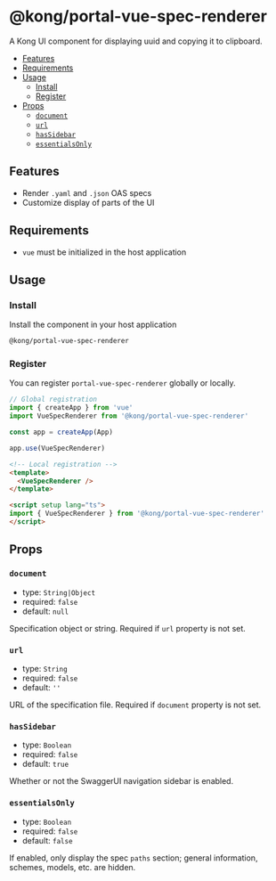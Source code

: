 # @kong/portal-vue-spec-renderer

A Kong UI component for displaying uuid and copying it to clipboard.

- [Features](#features)
- [Requirements](#requirements)
- [Usage](#usage)
  - [Install](#install)
  - [Register](#register)
- [Props](#props)
  - [`document`](#document)
  - [`url`](#url)
  - [`hasSidebar`](#hassidebar)
  - [`essentialsOnly`](#essentialsonly)

## Features

- Render `.yaml` and `.json` OAS specs
- Customize display of parts of the UI

## Requirements

- `vue` must be initialized in the host application

## Usage

### Install

Install the component in your host application

```sh
@kong/portal-vue-spec-renderer
```

### Register

You can register `portal-vue-spec-renderer` globally or locally.

```typescript
// Global registration
import { createApp } from 'vue'
import VueSpecRenderer from '@kong/portal-vue-spec-renderer'

const app = createApp(App)

app.use(VueSpecRenderer)

```

```html
<!-- Local registration -->
<template>
  <VueSpecRenderer />
</template>

<script setup lang="ts">
import { VueSpecRenderer } from '@kong/portal-vue-spec-renderer'
</script>
```

## Props

### `document`

- type: `String|Object`
- required: `false`
- default: `null`

Specification object or string. Required if `url` property is not set.

### `url`

- type: `String`
- required: `false`
- default: `''`

URL of the specification file. Required if `document` property is not set.

### `hasSidebar`

- type: `Boolean`
- required: `false`
- default: `true`

Whether or not the SwaggerUI navigation sidebar is enabled.

### `essentialsOnly`

- type: `Boolean`
- required: `false`
- default: `false`

If enabled, only display the spec `paths` section; general information, schemes, models, etc. are hidden.
